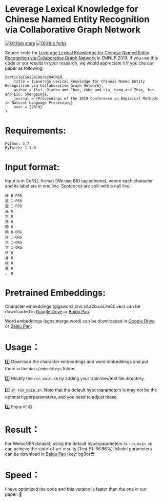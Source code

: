 # Leverage Lexical Knowledge for Chinese Named Entity Recognition via Collaborative Graph Network
[![GitHub stars](https://img.shields.io/github/stars/DianboWork/Graph4CNER?style=flat-square)](https://github.com/DianboWork/Graph4CNER/stargazers)
[![GitHub forks](https://img.shields.io/github/forks/DianboWork/Graph4CNER?style=flat-square&color=blueviolet)](https://github.com/DianboWork/Graph4CNER/network/members)

Source code for [Leverage Lexical Knowledge for Chinese Named Entity Recognition via Collaborative Graph Network](https://www.aclweb.org/anthology/D19-1396.pdf) in EMNLP 2019. If you use this code or our results in your research, we would appreciate it if you cite our paper as following:


```
@article{Sui2019Graph4CNER,
    title = {Leverage Lexical Knowledge for Chinese Named Entity Recognition via Collaborative Graph Network},
    author = {Sui, Dianbo and Chen, Yubo and Liu, Kang and Zhao, Jun and Liu, Shengping},
    journal = {Proceedings of the 2019 Conference on Empirical Methods in Natural Language Processing},
    year = {2019}
}
```
Requirements:
======
	Python: 3.7   
	PyTorch: 1.1.0 

Input format:
======
Input is in CoNLL format (We use BIO tag scheme), where each character and its label are in one line. Sentences are split with a null line.

	叶 B-PER
	嘉 I-PER
	莹 I-PER
	先 O
	生 O
	获 O
	聘 O
	南 B-ORG
	开 I-ORG
	大 I-ORG
	学 I-ORG
	终 O
	身 O
	校 O
	董 O
	。 O

Pretrained Embeddings:
====
Character embeddings (gigaword_chn.all.a2b.uni.ite50.vec) can be downloaded in [Google Drive](https://drive.google.com/file/d/1_Zlf0OAZKVdydk7loUpkzD2KPEotUE8u/view?usp=sharing) or [Baidu Pan](https://pan.baidu.com/s/1pLO6T9D).

Word embeddings (sgns.merge.word) can be downloaded in [Google Drive](https://drive.google.com/file/d/1Zh9ZCEu8_eSQ-qkYVQufQDNKPC4mtEKR/view) or
[Baidu Pan](https://pan.baidu.com/s/1luy-GlTdqqvJ3j-A4FcIOw).

Usage：
====
:one: Download the character embeddings and word embeddings and put them in the `data/embeddings` folder.

:two: Modify the `run_main.sh` by adding your train/dev/test file directory.

:three: `sh run_main.sh`. Note that the default hyperparameters is may not be the optimal hyperparameters, and you need to adjust these.

:four: Enjoy it! :smile:

Result：
====
For WeiboNER dataset, using the default hyperparameters in `run_main.sh` can achieve the state-of-art results (Test F1: 66.66%). Model parameters can be download in [Baidu Pan](https://pan.baidu.com/s/1ysy_eNF0oYJwjXiy4x7gtQ) (key: bg3q):sunglasses:

Speed：
===
I have optimized the code and this version is faster than the one in our paper. :muscle:
